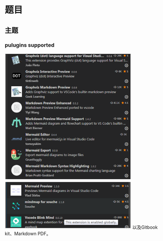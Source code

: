 # 题目  

## 主题  

### pulugins supported

![plugins](./images/plugins.png)
以及Gitbook kit、Markdown PDF。
